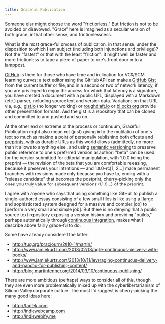 ```yaml
---
title: Graceful Publication
---
```


Someone else might choose the word "frictionless." But friction is not to be avoided or disavowed. "Grace" here is imagined as a secular version of both grace, in that other sense, and frictionlessness.

What is the most grace-ful process of publication, in that sense, under the disposition to which I am subject (including both injunctions and privilege)? Not the "fastest" or that with the least "friction": it might well be faster and more frictionless to tape a piece of paper to one's front door or to a lamppost.

[GitHub](http://github.com) is there for those who have time and inclination for VCS/SCM learning curves; a text editor using the GitHub API can make a [GitHub Gist](http://gist.github.com) from the current buffer or file, and in a second or two of network latency, if you are privileged to enjoy the access for which that latency is a signature, you have created a document with a public URL, displayed with a Markdown (etc.) parser, including source text and version data. Variations on that URL via, e.g., [gist.io](http://gist.io/) (no longer working) or [roughdraft.io](http://roughdraft.io) or [bl.ocks.org](http://bl.ocks.org) provide other presentation formats. And the gist is a repository that can be cloned and committed to and pushed and so on.

At the other end or extreme of the process or continuum, Graceful Publication might also mean not (just) giving in to the mutilation of one's text so much as making a point of personally publishing both offcuts and [preprints](http://en.wikipedia.org/wiki/Preprint), with as durable URLs as this world allows (admittedly, no more than it allows to anything else), and using [semantic versioning](http://semver.org/) to preserve public reference to one's preferred version as author: "beta" can be used for the version submitted for editorial manipulation, with 1.0.0 being the preprint — the revision of the beta that you are comfortable releasing, because it preserves your intentions — and 1.0.0-rc[1, 2…] made permanent branches with revisions made only because you have to, ending with a "release candidate" that becomes the postprint, cherry-picking only the ones you truly value for subsequent versions (1.1.0…) of the preprint.

I agree with anyone who says that using something like GitHub to publish a single-authored essay consisting of a few small files is like using a [large and sophisticated system designed for a massive and complex job] to [perform a very small and simple job]. But there is no denying that a public source text repository exposing a version history and providing "builds," perhaps automatically through [continuous integration](http://en.wikipedia.org/wiki/Continuous_integration), makes what I describe above fairly grace-ful to do.

Some have already considered the latter:

* <http://tug.org/pracjourn/2010-1/martin/>
* <http://www.jamiekurtz.com/2013/02/13/agile-continuous-delivery-with-books/>
* <http://www.jamiekurtz.com/2013/10/11/leveraging-continuous-delivery-and-pandoc-for-publishing-content/>
* <http://blog.martinfenner.org/2014/03/10/continuous-publishing/>
 
There are more ambitious (perhaps) ways to consider all of this, though they are even more problematically mixed up with the cyberlibertarianism of Silicon Valley corporate culture. The most I'd suggest is cherry-picking the many good ideas here:

* <http://tantek.com>
* <http://indiewebcamp.com>
* <http://indiewebify.me>
